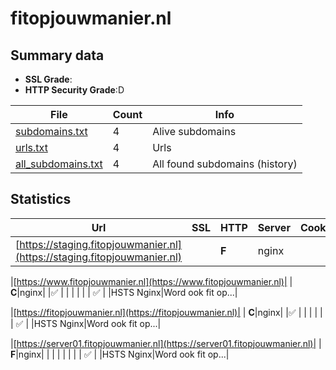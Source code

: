 

# fitopjouwmanier.nl
## Summary data


 - **SSL Grade**:
 - **HTTP Security Grade**:D


| File       | Count | Info |
|------------|-------|------|
|[subdomains.txt](/data/fitopjouwmanier.nl/subdomains.txt)|4|Alive subdomains|
|[urls.txt](/data/fitopjouwmanier.nl/urls.txt)|4|Urls|
|[all_subdomains.txt](/data/fitopjouwmanier.nl/all_subdomains.txt)|4|All found subdomains (history)|


## Statistics


| Url | SSL | HTTP | Server | Cookie | HSTS | CORS | CTO | CSP | XFO | XXP | RP |FP| Tech |Title |
|--------|-------|-------|------|------|------|------|------|------|------|------|------|------|------|------|
|[https://staging.fitopjouwmanier.nl](https://staging.fitopjouwmanier.nl)| | **F**|nginx| | | | | | | | :white_check_mark: | |Basic Nginx|401 Authorizatio...|


|[https://www.fitopjouwmanier.nl](https://www.fitopjouwmanier.nl)| | **C**|nginx| |:white_check_mark: | | | | | | :white_check_mark: | |HSTS Nginx|Word ook fit op...|


|[https://fitopjouwmanier.nl](https://fitopjouwmanier.nl)| | **C**|nginx| |:white_check_mark: | | | | | | :white_check_mark: | |HSTS Nginx|Word ook fit op...|


|[https://server01.fitopjouwmanier.nl](https://server01.fitopjouwmanier.nl)| | **F**|nginx| | | | | | | | :white_check_mark: | |HSTS Nginx|Word ook fit op...|

